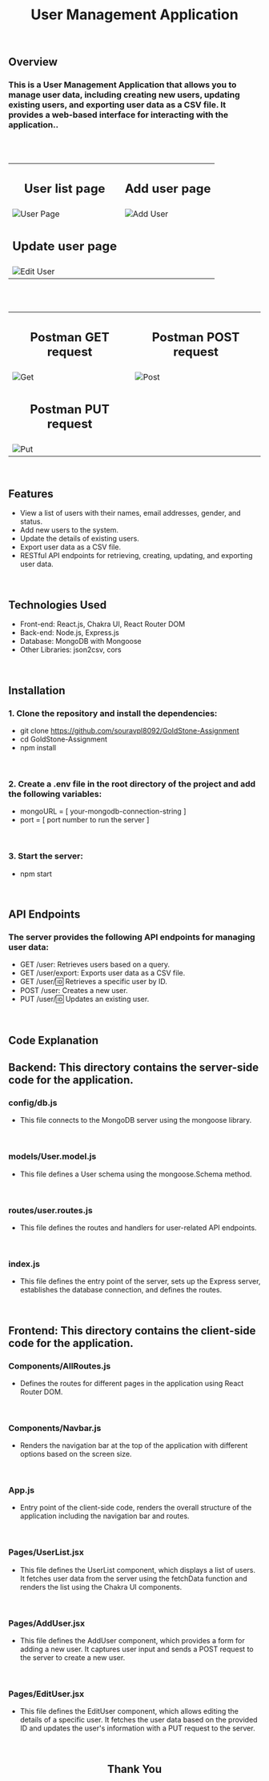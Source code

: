 <h1 align="center"> User Management Application </h1>

<br/>

<h2>Overview</h2>
 
### This is a User Management Application that allows you to manage user data, including creating new users, updating existing users, and exporting user data as a CSV file. It provides a web-based interface for interacting with the application..

<br/>
<br/>

<table>
<tr>
    <td>
      <h2 align="center">User list page</h2>
    </td>
  <td>
      <h2 align="center">Add user page</h2>
    </td>
  </tr>
  <tr>
    <td>
      <img src="https://i.imgur.com/3eyfcma.png" alt="User Page">
    </td>
    <td>
      <img src="https://i.imgur.com/kW6bV0D.png" alt="Add User">
    </td>
  </tr>  
  <tr>
   <tr>
    <td>
      <h2 align="center">Update user page</h2>
    </td>
  </tr>
  <tr>
    <td>
      <img src="https://i.imgur.com/7pF4blS.png" alt="Edit User">
    </td>
  </tr>
 </table>

<br/>
<br/>

<table>
<tr>
    <td>
      <h2 align="center">Postman GET request</h2>
    </td>
 <td>
      <h2 align="center">Postman POST request</h2>
    </td>
  </tr>
  <tr>
    <td>
      <img src="https://i.imgur.com/2CoN2QY.png" alt="Get">
    </td>
    <td>
      <img src="https://i.imgur.com/DAiUU3G.png" alt="Post">
    </td>
  </tr>  
  <tr>
    <td>
      <h2 align="center">Postman PUT request</h2>
    </td>
  </tr>
  <tr>
    <td>
      <img src="https://i.imgur.com/zdnZoJV.png" alt="Put">
    </td>
  </tr>
 </table>
 
 <br/>
 
<h2>Features</h2>

- View a list of users with their names, email addresses, gender, and status.
- Add new users to the system.
- Update the details of existing users.
- Export user data as a CSV file.
- RESTful API endpoints for retrieving, creating, updating, and exporting user data.

<br/>

<h2>Technologies Used</h2>

- Front-end: React.js, Chakra UI, React Router DOM
- Back-end: Node.js, Express.js
- Database: MongoDB with Mongoose
- Other Libraries: json2csv, cors

<br/>

## Installation

### 1. Clone the repository and install the dependencies:

- git clone https://github.com/souravpl8092/GoldStone-Assignment
- cd GoldStone-Assignment
- npm install

<br/>

<h3> 2. Create a .env file in the root directory of the project and add the following variables: </h3>

- mongoURL = [ your-mongodb-connection-string ]
- port = [ port number to run the server ]

<br/>

<h3> 3. Start the server: </h3>

- npm start

<br/>

<h2>API Endpoints</h2>

### The server provides the following API endpoints for managing user data:

- GET /user: Retrieves users based on a query.
- GET /user/export: Exports user data as a CSV file.
- GET /user/:id: Retrieves a specific user by ID.
- POST /user: Creates a new user.
- PUT /user/:id: Updates an existing user.

<br/>

## Code Explanation

## Backend: This directory contains the server-side code for the application.

### config/db.js

- This file connects to the MongoDB server using the mongoose library.

<br/>

### models/User.model.js

- This file defines a User schema using the mongoose.Schema method.

<br/>

### routes/user.routes.js

- This file defines the routes and handlers for user-related API endpoints.

<br/>

### index.js

- This file defines the entry point of the server, sets up the Express server, establishes the database connection, and defines the routes.

<br/>

## Frontend: This directory contains the client-side code for the application.

###  Components/AllRoutes.js

- Defines the routes for different pages in the application using React Router DOM.

<br/>

### Components/Navbar.js

- Renders the navigation bar at the top of the application with different options based on the screen size.

<br/>

### App.js

- Entry point of the client-side code, renders the overall structure of the application including the navigation bar and routes.

<br/>

### Pages/UserList.jsx

- This file defines the UserList component, which displays a list of users. It fetches user data from the server using the fetchData function and renders the list using the Chakra UI components.

<br/>

### Pages/AddUser.jsx

- This file defines the AddUser component, which provides a form for adding a new user. It captures user input and sends a POST request to the server to create a new user.

<br/>

### Pages/EditUser.jsx

- This file defines the EditUser component, which allows editing the details of a specific user. It fetches the user data based on the provided ID and updates the user's information with a PUT request to the server.

<br/>


<h2 align="center">Thank You</h2>
